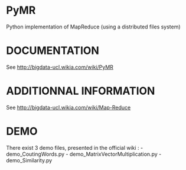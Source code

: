 PyMR
====

Python implementation of MapReduce (using a distributed files system)


DOCUMENTATION
=============

See http://bigdata-ucl.wikia.com/wiki/PyMR


ADDITIONNAL INFORMATION
=======================

See http://bigdata-ucl.wikia.com/wiki/Map-Reduce


DEMO
====

There exist 3 demo files, presented in the official wiki :
	- demo_CoutingWords.py
	- demo_MatrixVectorMultiplication.py
	- demo_Similarity.py